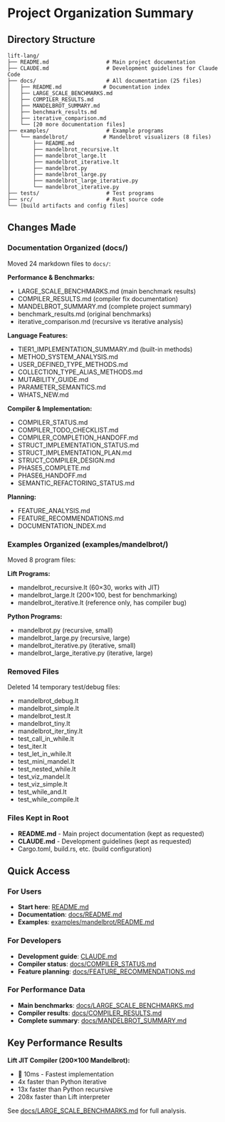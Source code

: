 # Project Organization Summary

## Directory Structure

```
lift-lang/
├── README.md                  # Main project documentation
├── CLAUDE.md                  # Development guidelines for Claude Code
├── docs/                      # All documentation (25 files)
│   ├── README.md             # Documentation index
│   ├── LARGE_SCALE_BENCHMARKS.md
│   ├── COMPILER_RESULTS.md
│   ├── MANDELBROT_SUMMARY.md
│   ├── benchmark_results.md
│   ├── iterative_comparison.md
│   └── [20 more documentation files]
├── examples/                  # Example programs
│   └── mandelbrot/           # Mandelbrot visualizers (8 files)
│       ├── README.md
│       ├── mandelbrot_recursive.lt
│       ├── mandelbrot_large.lt
│       ├── mandelbrot_iterative.lt
│       ├── mandelbrot.py
│       ├── mandelbrot_large.py
│       ├── mandelbrot_large_iterative.py
│       └── mandelbrot_iterative.py
├── tests/                     # Test programs
├── src/                       # Rust source code
└── [build artifacts and config files]
```

## Changes Made

### Documentation Organized (docs/)
Moved 24 markdown files to `docs/`:

**Performance & Benchmarks:**
- LARGE_SCALE_BENCHMARKS.md (main benchmark results)
- COMPILER_RESULTS.md (compiler fix documentation)
- MANDELBROT_SUMMARY.md (complete project summary)
- benchmark_results.md (original benchmarks)
- iterative_comparison.md (recursive vs iterative analysis)

**Language Features:**
- TIER1_IMPLEMENTATION_SUMMARY.md (built-in methods)
- METHOD_SYSTEM_ANALYSIS.md
- USER_DEFINED_TYPE_METHODS.md
- COLLECTION_TYPE_ALIAS_METHODS.md
- MUTABILITY_GUIDE.md
- PARAMETER_SEMANTICS.md
- WHATS_NEW.md

**Compiler & Implementation:**
- COMPILER_STATUS.md
- COMPILER_TODO_CHECKLIST.md
- COMPILER_COMPLETION_HANDOFF.md
- STRUCT_IMPLEMENTATION_STATUS.md
- STRUCT_IMPLEMENTATION_PLAN.md
- STRUCT_COMPILER_DESIGN.md
- PHASE5_COMPLETE.md
- PHASE6_HANDOFF.md
- SEMANTIC_REFACTORING_STATUS.md

**Planning:**
- FEATURE_ANALYSIS.md
- FEATURE_RECOMMENDATIONS.md
- DOCUMENTATION_INDEX.md

### Examples Organized (examples/mandelbrot/)
Moved 8 program files:

**Lift Programs:**
- mandelbrot_recursive.lt (60×30, works with JIT)
- mandelbrot_large.lt (200×100, best for benchmarking)
- mandelbrot_iterative.lt (reference only, has compiler bug)

**Python Programs:**
- mandelbrot.py (recursive, small)
- mandelbrot_large.py (recursive, large)
- mandelbrot_iterative.py (iterative, small)
- mandelbrot_large_iterative.py (iterative, large)

### Removed Files
Deleted 14 temporary test/debug files:
- mandelbrot_debug.lt
- mandelbrot_simple.lt
- mandelbrot_test.lt
- mandelbrot_tiny.lt
- mandelbrot_iter_tiny.lt
- test_call_in_while.lt
- test_iter.lt
- test_let_in_while.lt
- test_mini_mandel.lt
- test_nested_while.lt
- test_viz_mandel.lt
- test_viz_simple.lt
- test_while_and.lt
- test_while_compile.lt

### Files Kept in Root
- **README.md** - Main project documentation (kept as requested)
- **CLAUDE.md** - Development guidelines (kept as requested)
- Cargo.toml, build.rs, etc. (build configuration)

## Quick Access

### For Users
- **Start here**: [README.md](README.md)
- **Documentation**: [docs/README.md](docs/README.md)
- **Examples**: [examples/mandelbrot/README.md](examples/mandelbrot/README.md)

### For Developers
- **Development guide**: [CLAUDE.md](CLAUDE.md)
- **Compiler status**: [docs/COMPILER_STATUS.md](docs/COMPILER_STATUS.md)
- **Feature planning**: [docs/FEATURE_RECOMMENDATIONS.md](docs/FEATURE_RECOMMENDATIONS.md)

### For Performance Data
- **Main benchmarks**: [docs/LARGE_SCALE_BENCHMARKS.md](docs/LARGE_SCALE_BENCHMARKS.md)
- **Compiler results**: [docs/COMPILER_RESULTS.md](docs/COMPILER_RESULTS.md)
- **Complete summary**: [docs/MANDELBROT_SUMMARY.md](docs/MANDELBROT_SUMMARY.md)

## Key Performance Results

**Lift JIT Compiler (200×100 Mandelbrot):**
- 🥇 10ms - Fastest implementation
- 4x faster than Python iterative
- 13x faster than Python recursive
- 208x faster than Lift interpreter

See [docs/LARGE_SCALE_BENCHMARKS.md](docs/LARGE_SCALE_BENCHMARKS.md) for full analysis.
